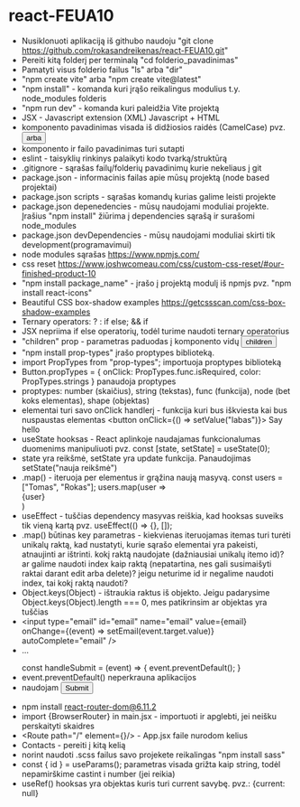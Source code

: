 # react-FEUA10

- Nusiklonuoti aplikaciją iš githubo naudoju "git clone https://github.com/rokasandreikenas/react-FEUA10.git"
- Pereiti kitą folderį per terminalą "cd folderio_pavadinimas"
- Pamatyti visus folderio failus "ls" arba "dir"
- "npm create vite" arba "npm create vite@latest"
- "npm install" - komanda kuri įrąšo reikalingus modulius t.y. node_modules folderis
- "npm run dev" - komanda kuri paleidžia Vite projektą
- JSX - Javascript extension (XML) Javascript + HTML
- komponento pavadinimas visada iš didžiosios raidės (CamelCase) pvz. <Button /> arba <CardItem />
- komponento ir failo pavadinimas turi sutapti
- eslint - taisyklių rinkinys palaikyti kodo tvarką/struktūrą
- .gitignore - sąrašas failų/folderių pavadinimų kurie nekeliaus į git
- package.json - informacinis failas apie mūsų projektą (node based projektai)
- package.json scripts - sąrašas komandų kurias galime leisti projekte
- package.json depenedencies - mūsų naudojami moduliai projekte. Įrašius "npm install" žiūrima į dependencies sąrašą ir surašomi node_modules
- package.json devDependencies - mūsų naudojami moduliai skirti tik development(programavimui)
- node modules sąrašas https://www.npmjs.com/
- css reset https://www.joshwcomeau.com/css/custom-css-reset/#our-finished-product-10
- "npm install package_name" - įrašo į projektą modulį iš npmjs pvz. "npm install react-icons"
- Beautiful CSS box-shadow examples https://getcssscan.com/css-box-shadow-examples
- Ternary operators: ? : if else; && if
- JSX nepriima if else operatorių, todėl turime naudoti ternary operatorius
- "children" prop - parametras paduodas į komponento vidų <Button>children</Button>
- "npm install prop-types" įrašo proptypes biblioteką.
- import PropTypes from "prop-types"; importuoja proptypes biblioteką
- Button.propTypes = { onClick: PropTypes.func.isRequired, color: PropTypes.strings } panaudoja proptypes
- proptypes: number (skaičius), string (tekstas), func (funkcija), node (bet koks elementas), shape (objektas)
- elementai turi savo onClick handlerį - funkcija kuri bus iškviesta kai bus nuspaustas elementas <button onClick={() => setValue("labas")}> Say hello</button>
- useState hooksas - React aplinkoje naudajamas funkcionalumas duomenims manipuliuoti pvz. const [state, setState] = useState(0);
- state yra reikšmė, setState yra update funkcija. Panaudojimas setState("nauja reikšmė")
- .map() - iteruoja per elementus ir grąžina naują masyvą. const users = ["Tomas", "Rokas"]; users.map(user => <div key={user}>{user}</div>)
- useEffect - tuščias dependency masyvas reiškia, kad hooksas suveiks tik vieną kartą pvz. useEffect(() => {}, []);
- .map() būtinas key parametras - kiekvienas iteruojamas itemas turi turėti unikalų raktą, kad nustatyti, kurie sąrašo elementai yra pakeisti, atnaujinti ar ištrinti. kokį raktą naudojate (dažniausiai unikalų itemo id)? ar galime naudoti index kaip raktą (nepatartina, nes gali susimaišyti raktai darant edit arba delete)? jeigu neturime id ir negalime naudoti index, tai kokį raktą naudoti?
- Object.keys(Object) - ištraukia raktus iš objekto. Jeigu padarysime Object.keys(Object).length === 0, mes patikrinsim ar objektas yra tuščias
- <input type="email" id="email" name="email" value={email} onChange={(event) => setEmail(event.target.value)} autoComplete="email" />
- <form onSubmit={handleSubmit}>...</form>   const handleSubmit = (event) => { event.preventDefault(); }
- event.preventDefault() neperkrauna aplikacijos
- <form> naudojam <button type='submit'>Submit</button>
- npm install react-router-dom@6.11.2
- import {BrowserRouter} in main.jsx - importuoti ir apglebti, jei neišku perskaityti skaidres
- <Routes><Route path="/" element={<Home/>}/> </Routes> - App.jsx faile nurodom kelius
- <Link to="/contacts">Contacts</Link> - pereiti į kitą kelią
- norint naudoti .scss failus savo projekete reikalingas "npm install sass"
- const { id } = useParams(); parametras visada grižta kaip string, todėl nepamirškime castint i number (jei reikia)
- useRef() hooksas yra objektas kuris turi current savybę. pvz.: {current: null}
